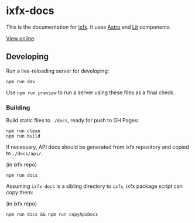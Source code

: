# ixfx-docs

This is the documentation for [ixfx](https://github.com/ClintH/ixfx). It uses [Astro](https://astro.build/) and [Lit](https://lit.dev/) components.

[View online](https://clinth.github.io/ixfx-docs/).

## Developing

Run a live-reloading server for developing:

```
npm run dev
```

Use `npm run preview` to run a server using these files as a final check.

### Building

Build static files to `./docs`, ready for push to GH Pages:

```
npm run clean
npm run build
```

If necessary, API docs should be generated from ixfx repository and copied to `./docs/api/`.

(in ixfx repo)
```
npm run docs
```

Assuming `ixfx-docs` is a sibling directory to `ixfx`, ixfx package script can copy them:

(in ixfx repo)
```
npm run docs && npm run copyApiDocs
```